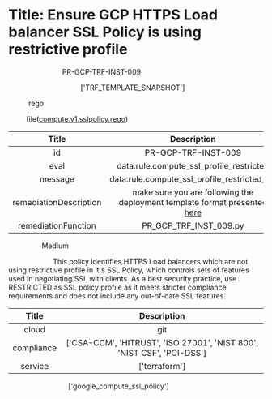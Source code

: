 



# Title: Ensure GCP HTTPS Load balancer SSL Policy is using restrictive profile


***<font color="white">Master Test Id:</font>*** PR-GCP-TRF-INST-009

***<font color="white">Master Snapshot Id:</font>*** ['TRF_TEMPLATE_SNAPSHOT']

***<font color="white">type:</font>*** rego

***<font color="white">rule:</font>*** file([compute.v1.sslpolicy.rego])  
  
  
  
  

|Title|Description|
| :---: | :---: |
|id|PR-GCP-TRF-INST-009|
|eval|data.rule.compute_ssl_profile_restricted|
|message|data.rule.compute_ssl_profile_restricted_err|
|remediationDescription|make sure you are following the deployment template format presented <a href='https://cloud.google.com/compute/docs/reference/rest/v1/instances' target='_blank'>here</a>|
|remediationFunction|PR_GCP_TRF_INST_009.py|


***<font color="white">Severity:</font>*** Medium

***<font color="white">Description:</font>*** This policy identifies HTTPS Load balancers which are not using restrictive profile in it's SSL Policy, which controls sets of features used in negotiating SSL with clients. As a best security practice, use RESTRICTED as SSL policy profile as it meets stricter compliance requirements and does not include any out-of-date SSL features.  
  
  

|Title|Description|
| :---: | :---: |
|cloud|git|
|compliance|['CSA-CCM', 'HITRUST', 'ISO 27001', 'NIST 800', 'NIST CSF', 'PCI-DSS']|
|service|['terraform']|


***<font color="white">Resource Types:</font>*** ['google_compute_ssl_policy']


[compute.v1.sslpolicy.rego]: https://github.com/prancer-io/prancer-compliance-test/tree/master/google/terraform/compute.v1.sslpolicy.rego
